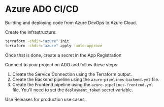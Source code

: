 # Azure ADO CI/CD

Building and deploying code from Azure DevOps to Azure Cloud.

Create the infrastructure:

```sh
terraform -chdir="azure" init
terraform -chdir="azure" apply -auto-approve
```

Once that is done, create a secret in the App Registration.

Connect to your project on ADO and follow these steps:

1. Create the Service Connection using the Terraform output.
2. Create the Backend pipeline using the `azure-pipelines-backend.yml` file.
3. Create the Frontend pipeline using the `azure-pipelines-frontend.yml` file. You'll need to set the `deployment_token` secret variable.

Use Releases for production use cases.
